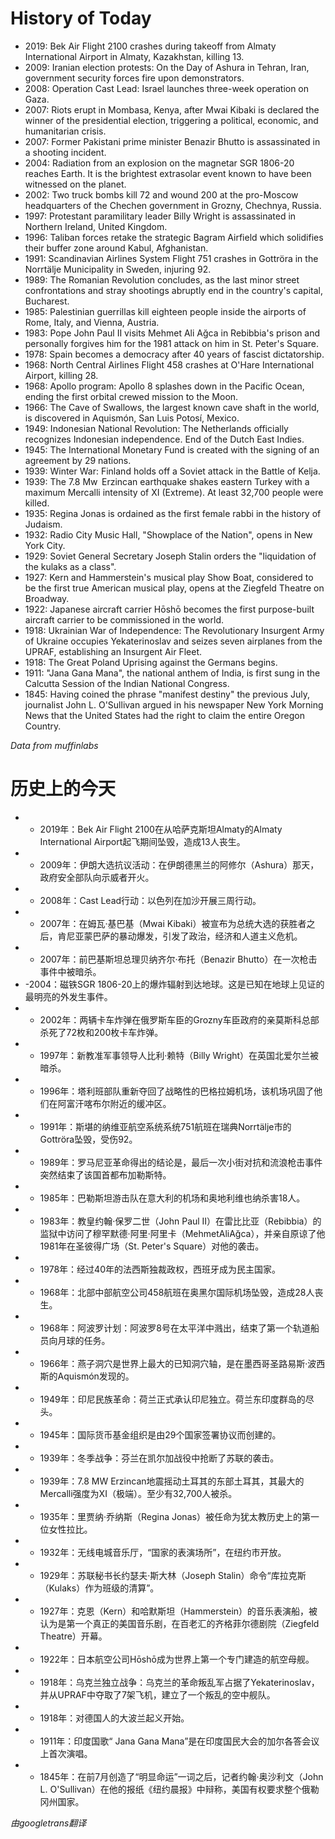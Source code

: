 # History of Today 

- 2019: Bek Air Flight 2100 crashes during takeoff from Almaty International Airport in Almaty, Kazakhstan, killing 13.
- 2009: Iranian election protests: On the Day of Ashura in Tehran, Iran, government security forces fire upon demonstrators.
- 2008: Operation Cast Lead: Israel launches three-week operation on Gaza.
- 2007: Riots erupt in Mombasa, Kenya, after Mwai Kibaki is declared the winner of the presidential election, triggering a political, economic, and humanitarian crisis.
- 2007: Former Pakistani prime minister Benazir Bhutto is assassinated in a shooting incident.
- 2004: Radiation from an explosion on the magnetar SGR 1806-20 reaches Earth. It is the brightest extrasolar event known to have been witnessed on the planet.
- 2002: Two truck bombs kill 72 and wound 200 at the pro-Moscow headquarters of the Chechen government in Grozny, Chechnya, Russia.
- 1997: Protestant paramilitary leader Billy Wright is assassinated in Northern Ireland, United Kingdom.
- 1996: Taliban forces retake the strategic Bagram Airfield which solidifies their buffer zone around Kabul, Afghanistan.
- 1991: Scandinavian Airlines System Flight 751 crashes in Gottröra in the Norrtälje Municipality in Sweden, injuring 92.
- 1989: The Romanian Revolution concludes, as the last minor street confrontations and stray shootings abruptly end in the country's capital, Bucharest.
- 1985: Palestinian guerrillas kill eighteen people inside the airports of Rome, Italy, and Vienna, Austria.
- 1983: Pope John Paul II visits Mehmet Ali Ağca in Rebibbia's prison and personally forgives him for the 1981 attack on him in St. Peter's Square.
- 1978: Spain becomes a democracy after 40 years of fascist dictatorship.
- 1968: North Central Airlines Flight 458 crashes at O'Hare International Airport, killing 28.
- 1968: Apollo program: Apollo 8 splashes down in the Pacific Ocean, ending the first orbital crewed mission to the Moon.
- 1966: The Cave of Swallows, the largest known cave shaft in the world, is discovered in Aquismón, San Luis Potosí, Mexico.
- 1949: Indonesian National Revolution: The Netherlands officially recognizes Indonesian independence. End of the Dutch East Indies.
- 1945: The International Monetary Fund is created with the signing of an agreement by 29 nations.
- 1939: Winter War: Finland holds off a Soviet attack in the Battle of Kelja.
- 1939: The 7.8 Mw  Erzincan earthquake shakes eastern Turkey with a maximum Mercalli intensity of XI (Extreme). At least 32,700 people were killed.
- 1935: Regina Jonas is ordained as the first female rabbi in the history of Judaism.
- 1932: Radio City Music Hall, "Showplace of the Nation", opens in New York City.
- 1929: Soviet General Secretary Joseph Stalin orders the "liquidation of the kulaks as a class".
- 1927: Kern and Hammerstein's musical play Show Boat, considered to be the first true American musical play, opens at the Ziegfeld Theatre on Broadway.
- 1922: Japanese aircraft carrier Hōshō becomes the first purpose-built aircraft carrier to be commissioned in the world.
- 1918: Ukrainian War of Independence: The Revolutionary Insurgent Army of Ukraine occupies Yekaterinoslav and seizes seven airplanes from the UPRAF, establishing an Insurgent Air Fleet.
- 1918: The Great Poland Uprising against the Germans begins.
- 1911: "Jana Gana Mana", the national anthem of India, is first sung in the Calcutta Session of the Indian National Congress.
- 1845: Having coined the phrase "manifest destiny" the previous July, journalist John L. O'Sullivan argued in his newspaper New York Morning News that the United States had the right to claim the entire Oregon Country.

*Data from muffinlabs* 

# 历史上的今天 

- -  2019年：Bek Air Flight 2100在从哈萨克斯坦Almaty的Almaty International Airport起飞期间坠毁，造成13人丧生。
- -  2009年：伊朗大选抗议活动：在伊朗德黑兰的阿修尔（Ashura）那天，政府安全部队向示威者开火。
- -  2008年：Cast Lead行动：以色列在加沙开展三周行动。
- -  2007年：在姆瓦·基巴基（Mwai Kibaki）被宣布为总统大选的获胜者之后，肯尼亚蒙巴萨的暴动爆发，引发了政治，经济和人道主义危机。
- -  2007年：前巴基斯坦总理贝纳齐尔·布托（Benazir Bhutto）在一次枪击事件中被暗杀。
- -2004：磁铁SGR 1806-20上的爆炸辐射到达地球。这是已知在地球上见证的最明亮的外发生事件。
- -  2002年：两辆卡车炸弹在俄罗斯车臣的Grozny车臣政府的亲莫斯科总部杀死了72枚和200枚卡车炸弹。
- -  1997年：新教准军事领导人比利·赖特（Billy Wright）在英国北爱尔兰被暗杀。
- -  1996年：塔利班部队重新夺回了战略性的巴格拉姆机场，该机场巩固了他们在阿富汗喀布尔附近的缓冲区。
- -  1991年：斯堪的纳维亚航空系统系统751航班在瑞典Norrtälje市的Gottröra坠毁，受伤92。
- -  1989年：罗马尼亚革命得出的结论是，最后一次小街对抗和流浪枪击事件突然结束了该国首都布加勒斯特。
- -  1985年：巴勒斯坦游击队在意大利的机场和奥地利维也纳杀害18人。
- -  1983年：教皇约翰·保罗二世（John Paul II）在雷比比亚（Rebibbia）的监狱中访问了穆罕默德·阿里·阿里卡（MehmetAliAğca），并亲自原谅了他1981年在圣彼得广场（St. Peter's Square）对他的袭击。
- -  1978年：经过40年的法西斯独裁政权，西班牙成为民主国家。
- -  1968年：北部中部航空公司458航班在奥黑尔国际机场坠毁，造成28人丧生。
- -  1968年：阿波罗计划：阿波罗8号在太平洋中溅出，结束了第一个轨道船员向月球的任务。
- -  1966年：燕子洞穴是世界上最大的已知洞穴轴，是在墨西哥圣路易斯·波西斯的Aquismón发现的。
- -  1949年：印尼民族革命：荷兰正式承认印尼独立。荷兰东印度群岛的尽头。
- -  1945年：国际货币基金组织是由29个国家签署协议而创建的。
- -  1939年：冬季战争：芬兰在凯尔加战役中抢断了苏联的袭击。
- -  1939年：7.8 MW Erzincan地震摇动土耳其的东部土耳其，其最大的Mercalli强度为XI（极端）。至少有32,700人被杀。
- -  1935年：里贾纳·乔纳斯（Regina Jonas）被任命为犹太教历史上的第一位女性拉比。
- -  1932年：无线电城音乐厅，“国家的表演场所”，在纽约市开放。
- -  1929年：苏联秘书长约瑟夫·斯大林（Joseph Stalin）命令“库拉克斯（Kulaks）作为班级的清算”。
- -  1927年：克恩（Kern）和哈默斯坦（Hammerstein）的音乐表演船，被认为是第一个真正的美国音乐剧，在百老汇的齐格菲尔德剧院（Ziegfeld Theatre）开幕。
- -  1922年：日本航空公司Hōshō成为世界上第一个专门建造的航空母舰。
- -  1918年：乌克兰独立战争：乌克兰的革命叛乱军占据了Yekaterinoslav，并从UPRAF中夺取了7架飞机，建立了一个叛乱的空中舰队。
- -  1918年：对德国人的大波兰起义开始。
- -  1911年：印度国歌“ Jana Gana Mana”是在印度国民大会的加尔各答会议上首次演唱。
- -  1845年：在前7月创造了“明显命运”一词之后，记者约翰·奥沙利文（John L. O'Sullivan）在他的报纸《纽约晨报》中辩称，美国有权要求整个俄勒冈州国家。

*由googletrans翻译*
